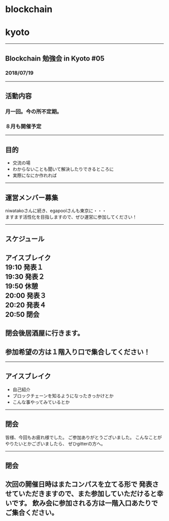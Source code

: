 # blockchain
# kyoto
---
## Blockchain 勉強会 in Kyoto #05
### 2018/07/19
---
## 活動内容
### 月一回。今の所不定期。
### ８月も開催予定     
     
---
## 目的
- 交流の場      
- わからないことも聞いて解決したりできるところに    
- 実際になにか作れれば    

---
## 運営メンバー募集
niwatakoさんに続き、egapoolさんも東京に・・・     
ますます活性化を目指しますので、ぜひ運営に参加してください！   
     
---
## スケジュール
アイスブレイク     
19:10  発表１    
19:30  発表２    
19:50  休憩    
20:00  発表３    
20:20  発表４    
20:50  閉会    
---
## 閉会後居酒屋に行きます。
## 参加希望の方は１階入り口で集合してください！
---
## アイスブレイク
- 自己紹介    
- ブロックチェーンを知るようになったきっかけとか    
- こんな事やってみているとか    

---
## 閉会
皆様、今回もお疲れ様でした。
ご参加ありがとうございました。
こんなことがやりたいとかございましたら、
ぜひgitterの方へ。

---
## 閉会
次回の開催日時はまたコンパスを立てる形で
発表させていただきますので、また参加していただけると幸いです。
飲み会に参加される方は一階入口あたりでご集合ください。
----

